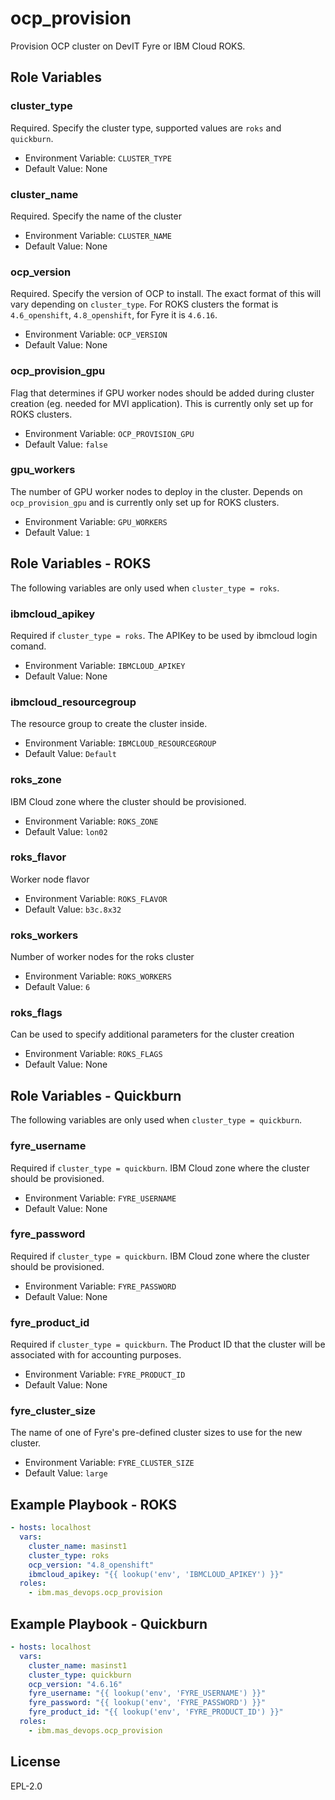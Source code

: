 ocp_provision
=============

Provision OCP cluster on DevIT Fyre or IBM Cloud ROKS.


Role Variables
--------------

### cluster_type
Required.  Specify the cluster type, supported values are `roks` and `quickburn`.

- Environment Variable: `CLUSTER_TYPE`
- Default Value: None

### cluster_name
Required.  Specify the name of the cluster

- Environment Variable: `CLUSTER_NAME`
- Default Value: None

### ocp_version
Required.  Specify the version of OCP to install.  The exact format of this will vary depending on `cluster_type`.  For ROKS clusters the format is `4.6_openshift`, `4.8_openshift`, for Fyre it is `4.6.16`.

- Environment Variable: `OCP_VERSION`
- Default Value: None

### ocp_provision_gpu
Flag that determines if GPU worker nodes should be added during cluster creation (eg. needed for MVI application). This is currently only set up for ROKS clusters.

- Environment Variable: `OCP_PROVISION_GPU`
- Default Value: `false`

### gpu_workers
The number of GPU worker nodes to deploy in the cluster. Depends on `ocp_provision_gpu` and is currently only set up for ROKS clusters.

- Environment Variable: `GPU_WORKERS`
- Default Value: `1`


Role Variables - ROKS
---------------------
The following variables are only used when `cluster_type = roks`.

### ibmcloud_apikey
Required if `cluster_type = roks`.  The APIKey to be used by ibmcloud login comand.

- Environment Variable: `IBMCLOUD_APIKEY`
- Default Value: None

### ibmcloud_resourcegroup
The resource group to create the cluster inside.

- Environment Variable: `IBMCLOUD_RESOURCEGROUP`
- Default Value: `Default`

### roks_zone
IBM Cloud zone where the cluster should be provisioned.

- Environment Variable: `ROKS_ZONE`
- Default Value: `lon02`

### roks_flavor
Worker node flavor

- Environment Variable: `ROKS_FLAVOR`
- Default Value: `b3c.8x32`

### roks_workers
Number of worker nodes for the roks cluster

- Environment Variable: `ROKS_WORKERS`
- Default Value: `6`

### roks_flags
Can be used to specify additional parameters for the cluster creation

- Environment Variable: `ROKS_FLAGS`
- Default Value: None


Role Variables - Quickburn
--------------------------
The following variables are only used when `cluster_type = quickburn`.

### fyre_username
Required if `cluster_type = quickburn`.  IBM Cloud zone where the cluster should be provisioned.

- Environment Variable: `FYRE_USERNAME`
- Default Value: None

### fyre_password
Required if `cluster_type = quickburn`.  IBM Cloud zone where the cluster should be provisioned.

- Environment Variable: `FYRE_PASSWORD`
- Default Value: None

### fyre_product_id
Required if `cluster_type = quickburn`.  The Product ID that the cluster will be associated with for accounting purposes.

- Environment Variable: `FYRE_PRODUCT_ID`
- Default Value: None

### fyre_cluster_size
The name of one of Fyre's pre-defined cluster sizes to use for the new cluster.

- Environment Variable: `FYRE_CLUSTER_SIZE`
- Default Value: `large`



Example Playbook - ROKS
-----------------------

```yaml
- hosts: localhost
  vars:
    cluster_name: masinst1
    cluster_type: roks
    ocp_version: "4.8_openshift"
    ibmcloud_apikey: "{{ lookup('env', 'IBMCLOUD_APIKEY') }}"
  roles:
    - ibm.mas_devops.ocp_provision
```

Example Playbook - Quickburn
----------------------------

```yaml
- hosts: localhost
  vars:
    cluster_name: masinst1
    cluster_type: quickburn
    ocp_version: "4.6.16"
    fyre_username: "{{ lookup('env', 'FYRE_USERNAME') }}"
    fyre_password: "{{ lookup('env', 'FYRE_PASSWORD') }}"
    fyre_product_id: "{{ lookup('env', 'FYRE_PRODUCT_ID') }}"
  roles:
    - ibm.mas_devops.ocp_provision
```

License
-------

EPL-2.0

